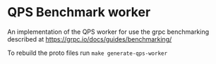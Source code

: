 #  QPS Benchmark worker

An implementation of the QPS worker for use the grpc benchmarking described at https://grpc.io/docs/guides/benchmarking/

To rebuild the proto files run `make generate-qps-worker`
